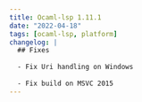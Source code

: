 ```yaml
---
title: Ocaml-lsp 1.11.1
date: "2022-04-18"
tags: [ocaml-lsp, platform]
changelog: |
  ## Fixes
  
  - Fix Uri handling on Windows
  
  - Fix build on MSVC 2015
---
```


